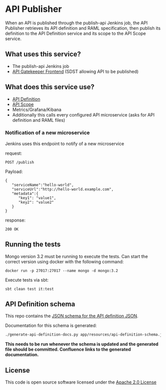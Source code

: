 # API Publisher
When an API is published through the publish-api Jenkins job,
the API Publisher retrieves its API definition and RAML specification, 
then publish its definition to the API Definition service and its scope to the API Scope service.

## What uses this service?
* The publish-api Jenkins job
* [API Gatekeeper Frontend](https://github.com/hmrc/api-gatekeeper-frontend) (SDST allowing API to be published)

## What does this service use?
* [API Definition](https://github.com/HMRC/api-definition)
* [API Scope](https://github.com/HMRC/api-scope)
* Metrics/Grafana/Kibana
* Additionally this calls every configured API microservice (asks for API definition and RAML files)

### Notification of a new microservice
Jenkins uses this endpoint to notify of a new microservice

request: 
```
POST /publish
```
Payload:
```
{
   "serviceName":"hello-world",
   "serviceUrl":"http://hello-world.example.com",
   "metadata":{
      "key1": "value1",
      "key2": "value2"
   }
}
```
response:
```
200 OK
```

## Running the tests
Mongo version 3.2 must be running to execute the tests.
Can start the correct version using docker with the following command:
```
docker run -p 27017:27017 --name mongo -d mongo:3.2
```

Execute tests via sbt:
```
sbt clean test it:test
```

## API Definition schema

This repo contains the [JSON schema for the API definition JSON](app/resources/api-definition-schema.json).

Documentation for this schema is generated:

```bash
./generate-api-definition-docs.py app/resources/api-definition-schema.json > docs/api-definition.md
```

**This needs to be run whenever the schema is updated and the generated file should be committed. Confluence links to the generated documentation.**


## License
This code is open source software licensed under the [Apache 2.0 License]("http://www.apache.org/licenses/LICENSE-2.0.html")
